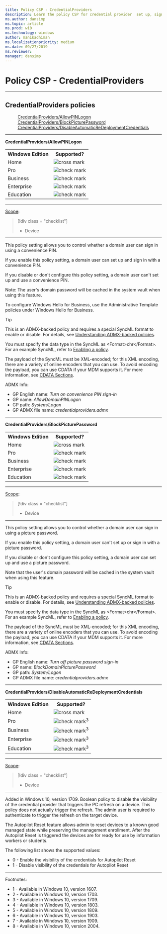 ```yaml
---
title: Policy CSP - CredentialProviders
description: Learn the policy CSP for credential provider  set up, sign in, PIN requests and so on. 
ms.author: dansimp
ms.topic: article
ms.prod: w10
ms.technology: windows
author: manikadhiman
ms.localizationpriority: medium
ms.date: 09/27/2019
ms.reviewer: 
manager: dansimp
---
```


# Policy CSP - CredentialProviders



<hr/>

<!--Policies-->
## CredentialProviders policies  

<dl>
  <dd>
    <a href="#credentialproviders-allowpinlogon">CredentialProviders/AllowPINLogon</a>
  </dd>
  <dd>
    <a href="#credentialproviders-blockpicturepassword">CredentialProviders/BlockPicturePassword</a>
  </dd>
  <dd>
    <a href="#credentialproviders-disableautomaticredeploymentcredentials">CredentialProviders/DisableAutomaticReDeploymentCredentials</a>
  </dd>
</dl>


<hr/>

<!--Policy-->
<a href="" id="credentialproviders-allowpinlogon"></a>**CredentialProviders/AllowPINLogon**  

<!--SupportedSKUs-->
<table>
<tr>
    <th>Windows Edition</th>
    <th>Supported?</th>
</tr>
<tr>
    <td>Home</td>
    <td><img src="images/crossmark.png" alt="cross mark" /></td>
</tr>
<tr>
    <td>Pro</td>
    <td><img src="images/checkmark.png" alt="check mark" /></td>
</tr>
<tr>
    <td>Business</td>
    <td><img src="images/checkmark.png" alt="check mark" /></td>
</tr>
<tr>
    <td>Enterprise</td>
    <td><img src="images/checkmark.png" alt="check mark" /></td>
</tr>
<tr>
    <td>Education</td>
    <td><img src="images/checkmark.png" alt="check mark" /></td>
</tr>
</table>

<!--/SupportedSKUs-->
<hr/>

<!--Scope-->
[Scope](./policy-configuration-service-provider.md#policy-scope):

> [!div class = "checklist"]
> * Device

<hr/>

<!--/Scope-->
<!--Description-->
This policy setting allows you to control whether a domain user can sign in using a convenience PIN.

If you enable this policy setting, a domain user can set up and sign in with a convenience PIN.

If you disable or don't configure this policy setting, a domain user can't set up and use a convenience PIN.

Note: The user's domain password will be cached in the system vault when using this feature.

To configure Windows Hello for Business, use the Administrative Template policies under Windows Hello for Business.

<!--/Description-->
> [!TIP]
> This is an ADMX-backed policy and requires a special SyncML format to enable or disable.  For details, see [Understanding ADMX-backed policies](./understanding-admx-backed-policies.md).
> 
> You must specify the data type in the SyncML as &lt;Format&gt;chr&lt;/Format&gt;. For an example SyncML, refer to [Enabling a policy](./understanding-admx-backed-policies.md#enabling-a-policy).
> 
> The payload of the SyncML must be XML-encoded; for this XML encoding, there are a variety of online encoders that you can use. To avoid encoding the payload, you can use CDATA if your MDM supports it.  For more information, see [CDATA Sections](http://www.w3.org/TR/REC-xml/#sec-cdata-sect).

<!--ADMXBacked-->
ADMX Info:  
-   GP English name: *Turn on convenience PIN sign-in*
-   GP name: *AllowDomainPINLogon*
-   GP path: *System/Logon*
-   GP ADMX file name: *credentialproviders.admx*

<!--/ADMXBacked-->
<!--/Policy-->

<hr/>

<!--Policy-->
<a href="" id="credentialproviders-blockpicturepassword"></a>**CredentialProviders/BlockPicturePassword**  

<!--SupportedSKUs-->
<table>
<tr>
    <th>Windows Edition</th>
    <th>Supported?</th>
</tr>
<tr>
    <td>Home</td>
    <td><img src="images/crossmark.png" alt="cross mark" /></td>
</tr>
<tr>
    <td>Pro</td>
    <td><img src="images/checkmark.png" alt="check mark" /></td>
</tr>
<tr>
    <td>Business</td>
    <td><img src="images/checkmark.png" alt="check mark" /></td>
</tr>
<tr>
    <td>Enterprise</td>
    <td><img src="images/checkmark.png" alt="check mark" /></td>
</tr>
<tr>
    <td>Education</td>
    <td><img src="images/checkmark.png" alt="check mark" /></td>
</tr>
</table>

<!--/SupportedSKUs-->
<hr/>

<!--Scope-->
[Scope](./policy-configuration-service-provider.md#policy-scope):

> [!div class = "checklist"]
> * Device

<hr/>

<!--/Scope-->
<!--Description-->
This policy setting allows you to control whether a domain user can sign in using a picture password.

If you enable this policy setting, a domain user can't set up or sign in with a picture password. 

If you disable or don't configure this policy setting, a domain user can set up and use a picture password.

Note that the user's domain password will be cached in the system vault when using this feature.

<!--/Description-->
> [!TIP]
> This is an ADMX-backed policy and requires a special SyncML format to enable or disable.  For details, see [Understanding ADMX-backed policies](./understanding-admx-backed-policies.md).
> 
> You must specify the data type in the SyncML as &lt;Format&gt;chr&lt;/Format&gt;. For an example SyncML, refer to [Enabling a policy](./understanding-admx-backed-policies.md#enabling-a-policy).
> 
> The payload of the SyncML must be XML-encoded; for this XML encoding, there are a variety of online encoders that you can use. To avoid encoding the payload, you can use CDATA if your MDM supports it.  For more information, see [CDATA Sections](http://www.w3.org/TR/REC-xml/#sec-cdata-sect).

<!--ADMXBacked-->
ADMX Info:  
-   GP English name: *Turn off picture password sign-in*
-   GP name: *BlockDomainPicturePassword*
-   GP path: *System/Logon*
-   GP ADMX file name: *credentialproviders.admx*

<!--/ADMXBacked-->
<!--/Policy-->

<hr/>

<!--Policy-->
<a href="" id="credentialproviders-disableautomaticredeploymentcredentials"></a>**CredentialProviders/DisableAutomaticReDeploymentCredentials**  

<!--SupportedSKUs-->
<table>
<tr>
    <th>Windows Edition</th>
    <th>Supported?</th>
</tr>
<tr>
    <td>Home</td>
    <td><img src="images/crossmark.png" alt="cross mark" /></td>
</tr>
<tr>
    <td>Pro</td>
    <td><img src="images/checkmark.png" alt="check mark" /><sup>3</sup></td>
</tr>
<tr>
    <td>Business</td>
    <td><img src="images/checkmark.png" alt="check mark" /><sup>3</sup></td>
</tr>
<tr>
    <td>Enterprise</td>
    <td><img src="images/checkmark.png" alt="check mark" /><sup>3</sup></td>
</tr>
<tr>
    <td>Education</td>
    <td><img src="images/checkmark.png" alt="check mark" /><sup>3</sup></td>
</tr>
</table>

<!--/SupportedSKUs-->
<hr/>

<!--Scope-->
[Scope](./policy-configuration-service-provider.md#policy-scope):

> [!div class = "checklist"]
> * Device

<hr/>

<!--/Scope-->
<!--Description-->
Added in Windows 10, version 1709. Boolean policy to disable the visibility of the credential provider that triggers the PC refresh on a device. This policy does not actually trigger the refresh. The admin user is required to authenticate to trigger the refresh on the target device.

The Autopilot Reset feature allows admin to reset devices to a known good managed state while preserving the management enrollment. After the Autopilot Reset is triggered the devices are for ready for use by information workers or students.

<!--/Description-->
<!--SupportedValues-->
The following list shows the supported values:

- 0 - Enable the visibility of the credentials for Autopilot Reset
- 1 - Disable visibility of the credentials for Autopilot Reset

<!--/SupportedValues-->
<!--/Policy-->
<hr/>

Footnotes:

- 1 - Available in Windows 10, version 1607.
- 2 - Available in Windows 10, version 1703.
- 3 - Available in Windows 10, version 1709.
- 4 - Available in Windows 10, version 1803.
- 5 - Available in Windows 10, version 1809.
- 6 - Available in Windows 10, version 1903.
- 7 - Available in Windows 10, version 1909.
- 8 - Available in Windows 10, version 2004.

<!--/Policies-->

